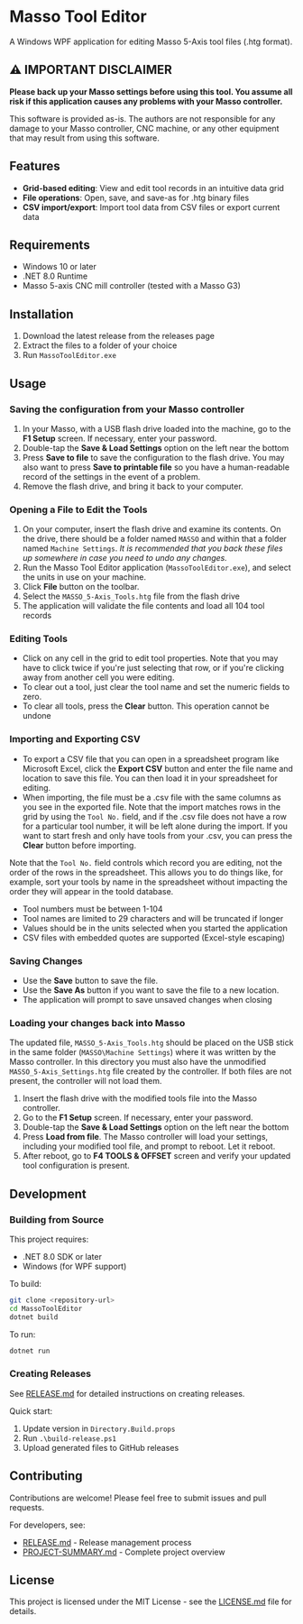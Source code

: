# Masso Tool Editor

A Windows WPF application for editing Masso 5-Axis tool files (.htg format).

## ⚠️ IMPORTANT DISCLAIMER

**Please back up your Masso settings before using this tool. You assume all risk if this application causes any problems with your Masso controller.**

This software is provided as-is. The authors are not responsible for any damage to your Masso controller, CNC machine, or any other equipment that may result from using this software.

## Features

- **Grid-based editing**: View and edit tool records in an intuitive data grid
- **File operations**: Open, save, and save-as for .htg binary files
- **CSV import/export**: Import tool data from CSV files or export current data

## Requirements

- Windows 10 or later
- .NET 8.0 Runtime
- Masso 5-axis CNC mill controller (tested with a Masso G3)

## Installation

1. Download the latest release from the releases page
2. Extract the files to a folder of your choice
3. Run `MassoToolEditor.exe`

## Usage

### Saving the configuration from your Masso controller

1. In your Masso, with a USB flash drive loaded into the machine, go to the **F1 Setup** screen. If necessary, enter your password.
2. Double-tap the **Save & Load Settings** option on the left near the bottom
3. Press **Save to file** to save the configuration to the flash drive. You may also want to press **Save to printable file** so you have a human-readable record of the settings in the event of a problem.
4. Remove the flash drive, and bring it back to your computer.

### Opening a File to Edit the Tools

1. On your computer, insert the flash drive and examine its contents. On the drive, there should be a folder named `MASSO` and within that a folder named `Machine Settings`. *It is recommended that you back these files up somewhere in case you need to undo any changes.* 
2. Run the Masso Tool Editor application (`MassoToolEditor.exe`), and select the units in use on your machine. 
3. Click **File** button on the toolbar.
4. Select the `MASSO_5-Axis_Tools.htg` file from the flash drive
5. The application will validate the file contents and load all 104 tool records

### Editing Tools

- Click on any cell in the grid to edit tool properties. Note that you may have to click twice if you're just selecting that row, or if you're clicking away from another cell you were editing.
- To clear out a tool, just clear the tool name and set the numeric fields to zero.
- To clear all tools, press the **Clear** button. This operation cannot be undone

### Importing and Exporting CSV

- To export a CSV file that you can open in a spreadsheet program like Microsoft Excel, click the **Export CSV** button and enter the file name and location to save this file. You can then load it in your spreadsheet for editing.
- When importing, the file must be a .csv file with the same columns as you see in the exported file. Note that the import matches rows in the grid by using the `Tool No.` field, and if the .csv file
does not have a row for a particular tool number, it will be left alone during the import. If you want to start fresh and only have tools from your .csv, you can press the **Clear** button before 
importing.

Note that the `Tool No.` field controls which record you are editing, not the order of the rows in the spreadsheet. 
This allows you to do things like, for example, sort your tools by name in the spreadsheet without impacting the
order they will appear in the toold database.

- Tool numbers must be between 1-104
- Tool names are limited to 29 characters and will be truncated if longer
- Values should be in the units selected when you started the application
- CSV files with embedded quotes are supported (Excel-style escaping)

### Saving Changes

- Use the **Save** button to save the file.
- Use the **Save As** button if you want to save the file to a new location.
- The application will prompt to save unsaved changes when closing

### Loading your changes back into Masso

The updated file, `MASSO_5-Axis_Tools.htg` should be placed on the USB stick in the same folder (`MASSO\Machine Settings`)
where it was written by the Masso controller. In this directory you must also have the unmodified `MASSO_5-Axis_Settings.htg`
file created by the controller. If both files are not present, the controller will not load them.

1. Insert the flash drive with the modified tools file into the Masso controller.
2. Go to the **F1 Setup** screen. If necessary, enter your password.
3. Double-tap the **Save & Load Settings** option on the left near the bottom
4. Press **Load from file**. The Masso controller will load your settings, including your modified tool file, and prompt
to reboot. Let it reboot.
5. After reboot, go to **F4 TOOLS & OFFSET** screen and verify your updated tool configuration is present.

## Development

### Building from Source

This project requires:
- .NET 8.0 SDK or later
- Windows (for WPF support)

To build:
```bash
git clone <repository-url>
cd MassoToolEditor
dotnet build
```

To run:
```bash
dotnet run
```

### Creating Releases

See [RELEASE.md](RELEASE.md) for detailed instructions on creating releases.

Quick start:
1. Update version in `Directory.Build.props`
2. Run `.\build-release.ps1`
3. Upload generated files to GitHub releases

## Contributing

Contributions are welcome! Please feel free to submit issues and pull requests.

For developers, see:
- [RELEASE.md](RELEASE.md) - Release management process
- [PROJECT-SUMMARY.md](PROJECT-SUMMARY.md) - Complete project overview

## License

This project is licensed under the MIT License - see the [LICENSE.md](LICENSE.md) file for details.
